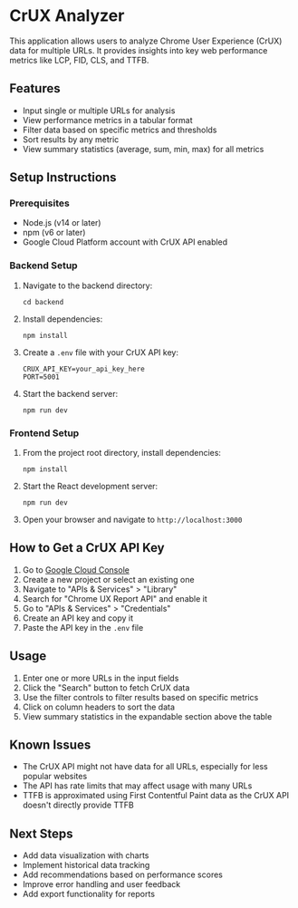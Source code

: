 # CrUX Analyzer

This application allows users to analyze Chrome User Experience (CrUX) data for multiple URLs. It provides insights into key web performance metrics like LCP, FID, CLS, and TTFB.

## Features

- Input single or multiple URLs for analysis
- View performance metrics in a tabular format
- Filter data based on specific metrics and thresholds
- Sort results by any metric
- View summary statistics (average, sum, min, max) for all metrics

## Setup Instructions

### Prerequisites

- Node.js (v14 or later)
- npm (v6 or later)
- Google Cloud Platform account with CrUX API enabled

### Backend Setup

1. Navigate to the backend directory:

   ```
   cd backend
   ```

2. Install dependencies:

   ```
   npm install
   ```

3. Create a `.env` file with your CrUX API key:

   ```
   CRUX_API_KEY=your_api_key_here
   PORT=5001
   ```

4. Start the backend server:
   ```
   npm run dev
   ```

### Frontend Setup

1. From the project root directory, install dependencies:

   ```
   npm install
   ```

2. Start the React development server:

   ```
   npm run dev
   ```

3. Open your browser and navigate to `http://localhost:3000`

## How to Get a CrUX API Key

1. Go to [Google Cloud Console](https://console.cloud.google.com/)
2. Create a new project or select an existing one
3. Navigate to "APIs & Services" > "Library"
4. Search for "Chrome UX Report API" and enable it
5. Go to "APIs & Services" > "Credentials"
6. Create an API key and copy it
7. Paste the API key in the `.env` file

## Usage

1. Enter one or more URLs in the input fields
2. Click the "Search" button to fetch CrUX data
3. Use the filter controls to filter results based on specific metrics
4. Click on column headers to sort the data
5. View summary statistics in the expandable section above the table

## Known Issues

- The CrUX API might not have data for all URLs, especially for less popular websites
- The API has rate limits that may affect usage with many URLs
- TTFB is approximated using First Contentful Paint data as the CrUX API doesn't directly provide TTFB

## Next Steps

- Add data visualization with charts
- Implement historical data tracking
- Add recommendations based on performance scores
- Improve error handling and user feedback
- Add export functionality for reports
